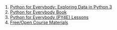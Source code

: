 1. [Python for Everybody: Exploring Data in Python 3](https://amzn.to/2OhzbGK)
2. [Python for Everybody Book](https://www.py4e.com/book)
3. [Python for Everybody (PY4E) Lessons](https://www.py4e.com/lessons)
4. [Free/Open Course Materials](https://www.py4e.com/materials)
